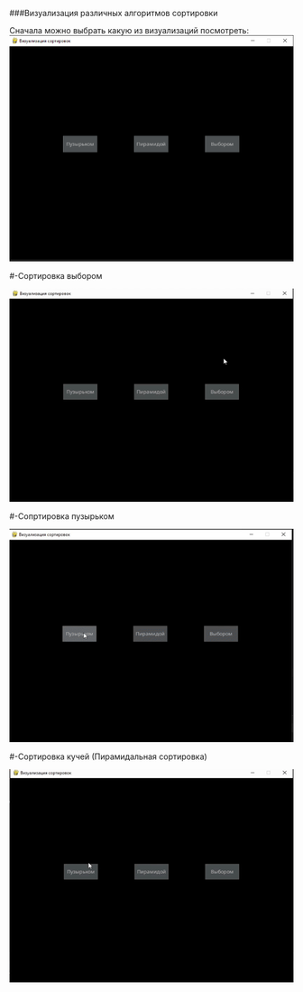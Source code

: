 ###Визуализация различных алгоритмов сортировки

Сначала можно выбрать какую из визуализаций посмотреть:
![Начальное окно](picture.png)

#-Сортировка выбором

![Пример Визуализации](selection_sort.gif)

#-Сопртировка пузырьком

![Пример Визуализации](bubble_sort.gif)

#-Сортировка кучей (Пирамидальная сортировка)

![Пример Визуализации](piramid_sort.gif)
